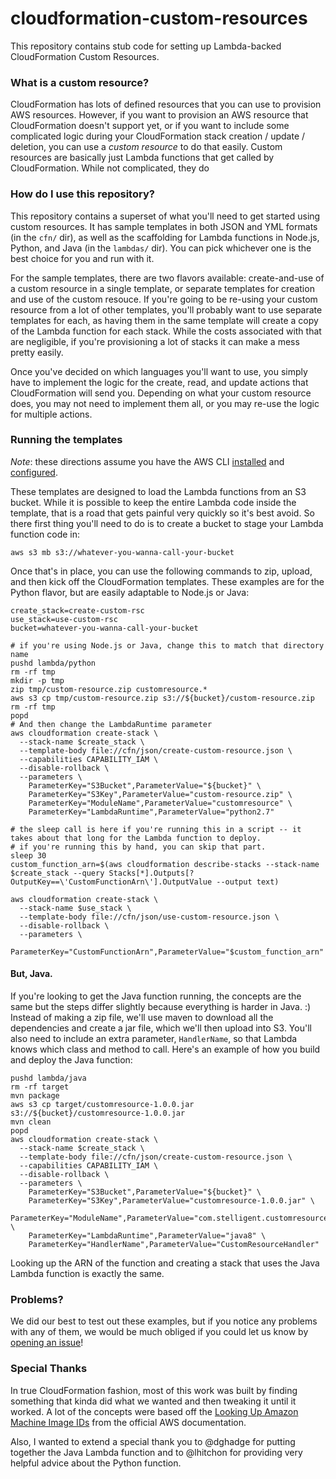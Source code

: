 # cloudformation-custom-resources

This repository contains stub code for setting up Lambda-backed CloudFormation Custom Resources.

### What is a custom resource?

CloudFormation has lots of defined resources that you can use to provision AWS resources. However, if you want to provision an AWS resource that CloudFormation doesn't support yet, or if you want to include some complicated logic during your CloudFormation stack creation / update / deletion, you can use a _custom resource_ to do that easily. Custom resources are basically just Lambda functions that get called by CloudFormation. While not complicated, they do 

### How do I use this repository?

This repository contains a superset of what you'll need to get started using custom resources. It has sample templates in both JSON and YML formats (in the `cfn/` dir), as well as the scaffolding for Lambda functions in Node.js, Python, and Java (in the `lambdas/` dir). You can pick whichever one is the best choice for you and run with it.

For the sample templates, there are two flavors available: create-and-use of a custom resource in a single template, or separate templates for creation and use of the custom resouce. If you're going to be re-using your custom resource from a lot of other templates, you'll probably want to use separate templates for each, as having them in the same template will create a copy of the Lambda function for each stack. While the costs associated with that are negligible, if you're provisioning a lot of stacks it can make a mess pretty easily.

Once you've decided on which languages you'll want to use, you simply have to implement the logic for the create, read, and update actions that CloudFormation will send you. Depending on what your custom resource does, you may not need to implement them all, or you may re-use the logic for multiple actions. 

### Running the templates

_Note_: these directions assume you have the AWS CLI [installed](http://docs.aws.amazon.com/cli/latest/userguide/installing.html) and [configured](http://docs.aws.amazon.com/cli/latest/userguide/cli-chap-getting-started.html).

These templates are designed to load the Lambda functions from an S3 bucket. While it is possible to keep the entire Lambda code inside the template, that is a road that gets painful very quickly so it's best avoid. So there first thing you'll need to do is to create a bucket to stage your Lambda function code in:

    aws s3 mb s3://whatever-you-wanna-call-your-bucket

Once that's in place, you can use the following commands to zip, upload, and then kick off the CloudFormation templates. These examples are for the Python flavor, but are easily adaptable to Node.js or Java:

    create_stack=create-custom-rsc
    use_stack=use-custom-rsc
    bucket=whatever-you-wanna-call-your-bucket

    # if you're using Node.js or Java, change this to match that directory name
    pushd lambda/python
    rm -rf tmp
    mkdir -p tmp
    zip tmp/custom-resource.zip customresource.* 
    aws s3 cp tmp/custom-resource.zip s3://${bucket}/custom-resource.zip
    rm -rf tmp
    popd 
    # And then change the LambdaRuntime parameter
    aws cloudformation create-stack \
      --stack-name $create_stack \
      --template-body file://cfn/json/create-custom-resource.json \
      --capabilities CAPABILITY_IAM \
      --disable-rollback \
      --parameters \
        ParameterKey="S3Bucket",ParameterValue="${bucket}" \
        ParameterKey="S3Key",ParameterValue="custom-resource.zip" \
        ParameterKey="ModuleName",ParameterValue="customresource" \
        ParameterKey="LambdaRuntime",ParameterValue="python2.7"

    # the sleep call is here if you're running this in a script -- it takes about that long for the Lambda function to deploy.
    # if you're running this by hand, you can skip that part.
    sleep 30
    custom_function_arn=$(aws cloudformation describe-stacks --stack-name $create_stack --query Stacks[*].Outputs[?OutputKey==\'CustomFunctionArn\'].OutputValue --output text)
    
    aws cloudformation create-stack \
      --stack-name $use_stack \
      --template-body file://cfn/json/use-custom-resource.json \
      --disable-rollback \
      --parameters \
        ParameterKey="CustomFunctionArn",ParameterValue="$custom_function_arn"

#### But, Java.

If you're looking to get the Java function running, the concepts are the same but the steps differ slightly because everything is harder in Java. :) Instead of making a zip file, we'll use maven to download all the dependencies and create a jar file, which we'll then upload into S3. You'll also need to include an extra parameter, `HandlerName`, so that Lambda knows which class and method to call. Here's an example of how you build and deploy the Java function:

    pushd lambda/java 
    rm -rf target 
    mvn package
    aws s3 cp target/customresource-1.0.0.jar s3://${bucket}/customresource-1.0.0.jar
    mvn clean
    popd
    aws cloudformation create-stack \
      --stack-name $create_stack \
      --template-body file://cfn/json/create-custom-resource.json \
      --capabilities CAPABILITY_IAM \
      --disable-rollback \
      --parameters \
        ParameterKey="S3Bucket",ParameterValue="${bucket}" \
        ParameterKey="S3Key",ParameterValue="customresource-1.0.0.jar" \
        ParameterKey="ModuleName",ParameterValue="com.stelligent.customresource" \
        ParameterKey="LambdaRuntime",ParameterValue="java8" \
        ParameterKey="HandlerName",ParameterValue="CustomResourceHandler"


Looking up the ARN of the function and creating a stack that uses the Java Lambda function is exactly the same.

### Problems?

We did our best to test out these examples, but if you notice any problems with any of them, we would be much obliged if you could let us know by [opening an issue](https://github.com/stelligent/cloudformation-custom-resources/issues)!

### Special Thanks

In true CloudFormation fashion, most of this work was built by finding something that kinda did what we wanted and then tweaking it until it worked. A lot of the concepts were based off the [Looking Up Amazon Machine Image IDs](http://docs.aws.amazon.com/AWSCloudFormation/latest/UserGuide/walkthrough-custom-resources-lambda-lookup-amiids.html) from the official AWS documentation.

Also, I wanted to extend a special thank you to @dghadge for putting together the Java Lambda function and to @lhitchon for providing very helpful advice about the Python function.
